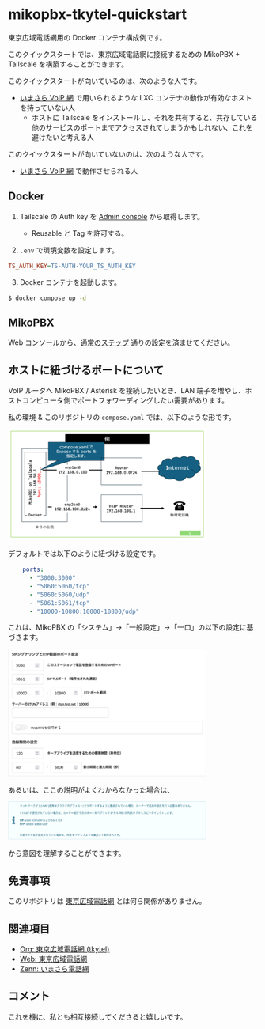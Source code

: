 # mikopbx-tkytel-quickstart

東京広域電話網用の Docker コンテナ構成例です。

このクイックスタートでは、東京広域電話網に接続するための MikoPBX + Tailscale を構築することができます。

このクイックスタートが向いているのは、次のような人です。

- [いまさら VoIP 網](https://zenn.dev/kusaremkn/articles/abd760f9f2f450) で用いられるような LXC コンテナの動作が有効なホストを持っていない人
    - ホストに Tailscale をインストールし、それを共有すると、共存している他のサービスのポートまでアクセスされてしまうかもしれない、これを避けたいと考える人

このクイックスタートが向いていないのは、次のような人です。

- [いまさら VoIP 網](https://zenn.dev/kusaremkn/articles/abd760f9f2f450) で動作させられる人

## Docker

1. Tailscale の Auth key を [Admin console](https://login.tailscale.com/admin/settings/keys) から取得します。
    - Reusable と Tag を許可する。

2. `.env` で環境変数を設定します。

```ini
TS_AUTH_KEY=TS-AUTH-YOUR_TS_AUTH_KEY
```

3. Docker コンテナを起動します。

```bash
$ docker compose up -d
```

## MikoPBX

Web コンソールから、[通常のステップ](https://zenn.dev/kusaremkn/articles/abd760f9f2f450) 通りの設定を済ませてください。

## ホストに紐づけるポートについて

VoIP ルータへ MikoPBX / Asterisk を接続したいとき、LAN 端子を増やし、ホストコンピュータ側でポートフォワーディングしたい需要があります。

私の環境 & このリポジトリの `compose.yaml` では、以下のような形です。

<img src="/docs/network-example.png" width="400px" />

デフォルトでは以下のように紐づける設定です。

```yaml
    ports:
      - "3000:3000"
      - "5060:5060/tcp"
      - "5060:5060/udp"
      - "5061:5061/tcp"
      - "10000-10800:10000-10800/udp"
```

これは、MikoPBX の「システム」→「一般設定」→「一口」の以下の設定に基づきます。

<img src="/docs/network-port.png" width="400px" />

あるいは、ここの説明がよくわからなかった場合は、

<img src="/docs/network-port-2.png" width="400px" />

から意図を理解することができます。

## 免責事項

このリポジトリは [東京広域電話網](https://tkytel.github.io/) とは何ら関係がありません。

## 関連項目

- [Org: 東京広域電話網 (tkytel)](https://github.com/tkytel)
- [Web: 東京広域電話網](https://tkytel.github.io/)
- [Zenn: いまさら電話網](https://zenn.dev/kusaremkn/articles/abd760f9f2f450)

## コメント

これを機に、私とも相互接続してくださると嬉しいです。
